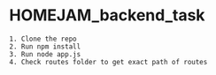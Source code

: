 # HOMEJAM_backend_task

```
1. Clone the repo
2. Run npm install
3. Run node app.js
4. Check routes folder to get exact path of routes
```